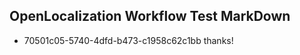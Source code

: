 ## OpenLocalization Workflow Test MarkDown
* 70501c05-5740-4dfd-b473-c1958c62c1bb thanks!

<!--HONumber=Aug16_HO4-->


